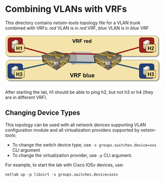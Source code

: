 # Combining VLANs with VRFs

This directory contains *netsim-tools* topology file for a VLAN trunk combined with VRFs: *red* VLAN is in *red* VRF, *blue* VLAN is in *blue* VRF

![VLAN+VRF topology](vlan-vrf.png)

After starting the lab, h1 should be able to ping h2, but not h3 or h4 (they are in different VRF).

## Changing Device Types

This topology can be used with all network devices supporting VLAN configuration module and all virtualization providers supported by *netsim-tools*:

* To change the switch device type, use `-s groups.switches.device=xxx` CLI argument
* To change the virtualization provider, use `-p` CLI argument.

For example, to start the lab with Cisco IOSv devices, use:

```
netlab up -p libvirt -s groups.switches.device=iosv
```
